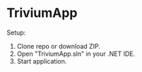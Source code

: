 # TriviumApp

Setup:
1. Clone repo or download ZIP.
2. Open "TriviumApp.sln" in your .NET IDE.
3. Start application.
